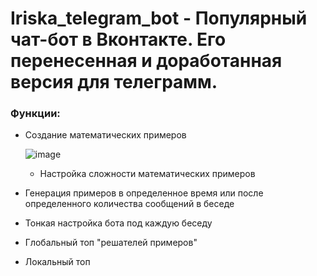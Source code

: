 # Iriska_telegram_bot - Популярный чат-бот в Вконтакте. Его перенесенная и доработанная версия для телеграмм. 
### Функции:

- Создание математических примеров

  ![image](https://github.com/MASTER-KungFu-1/Iriska_telegram_bot/assets/91539990/ed8fb868-dfc7-46c3-b686-fb41729dd1e0)

  - Настройка сложности математических примеров

- Генерация примеров в определенное время или после определенного количества сообщений в беседе

- Тонкая настройка бота под каждую беседу

- Глобальный топ "решателей примеров"

- Локальный топ
